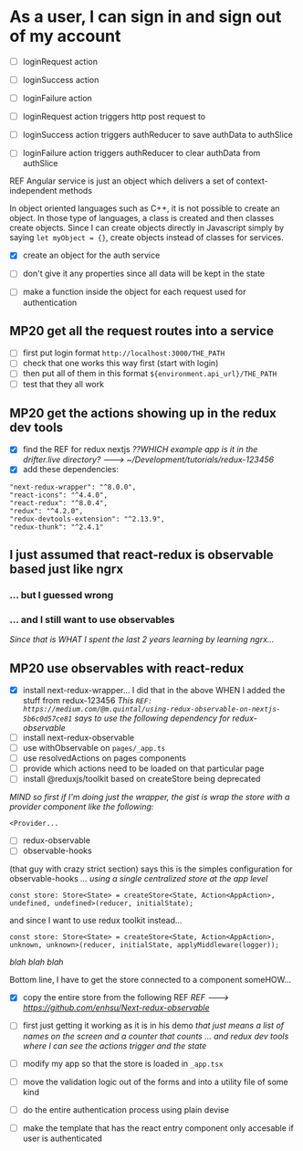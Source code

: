 # As a user, I can sign in and sign out of my account

* [ ] loginRequest action
* [ ] loginSuccess action
* [ ] loginFailure action

* [ ] loginRequest action triggers http post request to

* [ ] loginSuccess action triggers authReducer to save authData to authSlice
* [ ] loginFailure action triggers authReducer to clear authData from authSlice

REF Angular service is just an object which delivers a set of context-independent methods

In object oriented languages such as C++, it is not possible to create an object.  In those type of languages, a class is created and then classes create objects.  Since I can create objects directly in Javascript simply by saying `let myObject = {}`, create objects instead of classes for services.

* [x] create an object for the auth service
* [ ] don't give it any properties since all data will be kept in the state
* [ ] make a function inside the object for each request used for authentication


## MP20 get all the request routes into a service
* [ ] first put login format `http://localhost:3000/THE_PATH`
* [ ] check that one works this way first (start with login)
* [ ] then put all of them in this format `${environment.api_url}/THE_PATH`
* [ ] test that they all work

## MP20 get the actions showing up in the redux dev tools
* [x] find the REF for redux nextjs
*??WHICH example app is it in the drifter.live directory?
---> ~/Development/tutorials/redux-123456*
* [x] add these dependencies:
```
"next-redux-wrapper": "^8.0.0",
"react-icons": "^4.4.0",
"react-redux": "^8.0.4",
"redux": "^4.2.0",
"redux-devtools-extension": "^2.13.9",
"redux-thunk": "^2.4.1"
```

## I just assumed that react-redux is observable based just like ngrx
### ... but I guessed wrong
### ... and I still want to use observables
*Since that is WHAT I spent the last 2 years learning by learning ngrx...*
## MP20 use observables with react-redux
* [x] install next-redux-wrapper... I did that in the above WHEN I added the stuff from redux-123456
*This `REF: https://medium.com/@m.quintal/using-redux-observable-on-nextjs-5b6c0d57ce81` says to use the following dependency for redux-observable*
* [ ] install next-redux-observable
* [ ] use withObservable on `pages/_app.ts`
* [ ] use resolvedActions on pages components
* [ ] provide which actions need to be loaded on that particular page
* [ ] install @reduxjs/toolkit based on createStore being deprecated

*MIND so first if I'm doing just the wrapper, the gist is wrap the store with a provider component like the following:*
```
<Provider...
```

* [ ] redux-observable
* [ ] observable-hooks

(that guy with crazy strict section) says this is the simples configuration for observable-hooks
*... using a single centralized store at the app level*
```
const store: Store<State> = createStore<State, Action<AppAction>, undefined, undefined>(reducer, initialState);
```

and since I want to use redux toolkit instead...

```
const store: Store<State> = createStore<State, Action<AppAction>, unknown, unknown>(reducer, initialState, applyMiddleware(logger));
```

*blah blah blah*

Bottom line, I have to get the store connected to a component someHOW...

* [x] copy the entire store from the following REF
*REF ---> https://github.com/enhsu/Next-redux-observable*
* [ ] first just getting it working as it is in his demo
*that just means a list of names on the screen and a counter that counts
... and redux dev tools where I can see the actions trigger and the state*
* [ ] modify my app so that the store is loaded in `_app.tsx`






* [ ] move the validation logic out of the forms and into a utility file of some kind

* [ ] do the entire authentication process using plain devise
* [ ] make the template that has the react entry component only accesable if user is authenticated
